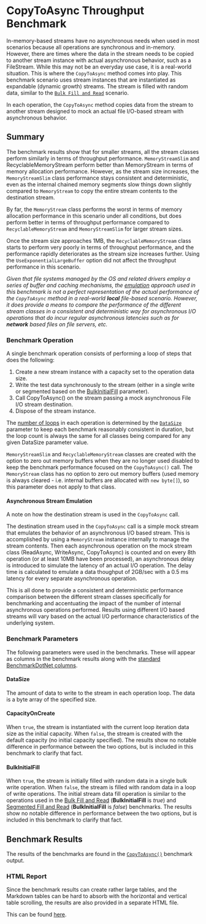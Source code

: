 # CopyToAsync Throughput Benchmark

In-memory-based streams have no asynchronous needs when used in most scenarios because all operations are synchronous and in-memory. However, there are times where the data in the stream needs to be copied to another stream instance with actual asynchronous behavior, such as a FileStream. While this may not be an everyday use case, it is a real-world situation. This is where the `CopyToAsync` method comes into play.
This benchmark scenario uses stream instances that are instantiated as expandable (dynamic growth) streams. The stream is filled with random data, similar to the [`Bulk Fill and Read`](./dynamic-throughput-benchmarks.md#bulk-fill-and-read) scenario.

In each operation, the `CopyToAsync` method copies data from the stream to another stream designed to mock an actual file I/O-based stream with asynchronous behavior.

## Summary 

The benchmark results show that for smaller streams, all the stream classes perform similarly in terms of throughput performance. `MemoryStreamSlim` and RecyclableMemoryStream perform better than MemoryStream in terms of memory allocation performance. However, as the stream size increases, the `MemoryStreamSlim` class performance stays consistent and deterministic, even as the internal chained memory segments slow things down slightly compared to `MemoryStream` to copy the entire stream contents to the destination stream.

By far, the `MemoryStream` class performs the worst in terms of memory allocation performance in this scenario under all conditions, but does perform better in terms of throughput performance compared to `RecyclableMemoryStream` and `MemoryStreamSlim` for larger stream sizes.

Once the stream size approaches 1MB, the `RecyclableMemoryStream` class starts to perform very poorly in terms of throughput performance, and the performance rapidly deteriorates as the stream size increases further. Using the `UseExponentialLargeBuffer` option did not affect the throughput performance in this scenario.

_Given that file systems managed by the OS and related drivers employ a series of buffer and caching mechanisms, the [emulation](#asynchronous-stream-emulation) approach used in this benchmark is not a perfect representation of the actual performance of the `CopyToAsync` method in a real-world **local** file-based scenario. However, it does provide a means to compare the performance of the different stream classes in a consistent and deterministic way for asynchronous I/O operations that do incur regular asynchronous latencies such as for **network** based files on file servers, etc._

### Benchmark Operation

A single benchmark operation consists of performing a loop of steps that does the following:

1. Create a new stream instance with a capacity set to the operation data size.
1. Write the test data synchronously to the stream (either in a single write or segmented based on the [BulkInitialFill](#bulkinitialfill) parameter).
1. Call CopyToAsync() on the stream passing a mock asynchronous File I/O stream destination.
1. Dispose of the stream instance.

The [number of loops](./memorystream-benchmarks.md#loop-count-impact) in each operation is determined by the [`DataSize`](#datasize) parameter to keep each benchmark reasonably consistent in duration, but the loop count is always the same for all classes being compared for any given DataSize parameter value.

`MemoryStreamSlim` and `RecyclableMemoryStream` classes are created with the option to zero out memory buffers when they are no longer used disabled to keep the benchmark performance focused on the `CopyToAsync()` call. The `MemoryStream` class has no option to zero out memory buffers (used memory is always cleared - i.e. internal buffers are allocated with `new byte[]`), so this parameter does not apply to that class.

#### Asynchronous Stream Emulation

A note on how the destination stream is used in the `CopyToAsync` call. 

The destination stream used in the `CopyToAsync` call is a simple mock stream that emulates the behavior of an asynchronous I/O based stream. This is accomplished by using a `MemoryStream` instance internally to manage the stream contents. Then each asynchronous operation on the mock stream class (ReadAsync, WriteAsync, CopyToAsync) is counted and on every 8th operation (or at least 10MB have been processed), an asynchronous delay is introduced to simulate the latency of an actual I/O operation. The delay time is calculated to emulate a data thoughput of 2GB/sec with a 0.5 ms latency for every separate asynchronous operation.

This is all done to provide a consistent and deterministic performance comparison between the different stream classes specifically for benchmarking and accentuating the impact of the number of internal asynchronous operations performed. Results using different I/O based streams will vary based on the actual I/O performance characteristics of the underlying system.

### Benchmark Parameters

The following parameters were used in the benchmarks. These will appear as columns in the benchmark results along with the [standard BenchmarkDotNet columns](./memorystream-benchmarks.md#legend).

#### DataSize

The amount of data to write to the stream in each operation loop. The data is a byte array of the specified size.

#### CapacityOnCreate

When `true`, the stream is instantiated with the current loop iteration data size as the initial capacity. When `false`, the stream is created with the default capacity (no initial capacity specified). The results show no notable difference in performance between the two options, but is included in this benchmark to clarify that fact.

#### BulkInitialFill

When `true`, the stream is initially filled with random data in a single bulk write operation. When `false`, the stream is filled with random data in a loop of write operations. The initial stream data fill operation is similar to the operations used in the [Bulk Fill and Read](./dynamic-throughput-benchmarks.md#bulk-fill-and-read) (**BulkInitialFill** is _true_) and [Segmented Fill and Read](./dynamic-throughput-benchmarks.md#segmented-fill-and-read) (**BulkInitialFill** is _false_) benchmarks. The results show no notable difference in performance between the two options, but is included in this benchmark to clarify that fact.

## Benchmark Results

The results of the benchmarks are found in the [`CopyToAsync()`](./MemoryStreamBenchmarks.CopyToAsyncThroughputBenchmarks-report-github.md) benchmark output.

### HTML Report

Since the benchmark results can create rather large tables, and the Markdown tables can be hard to absorb with the horizontal and vertical table scrolling, the results are also provided in a separate HTML file. 

This can be found [here](./MemoryStreamBenchmarks.CopyToAsyncThroughputBenchmarks-report.html).